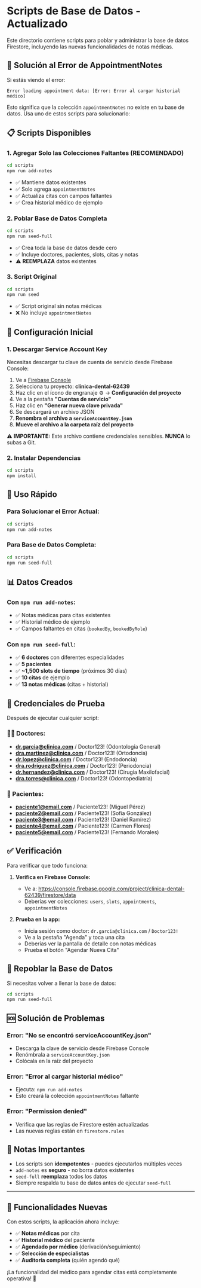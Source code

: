 # Scripts de Base de Datos - Actualizado

Este directorio contiene scripts para poblar y administrar la base de datos Firestore, incluyendo las nuevas funcionalidades de notas médicas.

## 🚨 Solución al Error de AppointmentNotes

Si estás viendo el error:
```
Error loading appointment data: [Error: Error al cargar historial médico]
```

Esto significa que la colección `appointmentNotes` no existe en tu base de datos. Usa uno de estos scripts para solucionarlo:

## 📋 Scripts Disponibles

### 1. **Agregar Solo las Colecciones Faltantes** (RECOMENDADO)
```bash
cd scripts
npm run add-notes
```
- ✅ Mantiene datos existentes
- ✅ Solo agrega `appointmentNotes`
- ✅ Actualiza citas con campos faltantes
- ✅ Crea historial médico de ejemplo

### 2. **Poblar Base de Datos Completa**
```bash
cd scripts
npm run seed-full
```
- ✅ Crea toda la base de datos desde cero
- ✅ Incluye doctores, pacientes, slots, citas y notas
- ⚠️ **REEMPLAZA** datos existentes

### 3. **Script Original**
```bash
cd scripts
npm run seed
```
- ✅ Script original sin notas médicas
- ❌ No incluye `appointmentNotes`

## 🔧 Configuración Inicial

### 1. Descargar Service Account Key

Necesitas descargar tu clave de cuenta de servicio desde Firebase Console:

1. Ve a [Firebase Console](https://console.firebase.google.com/)
2. Selecciona tu proyecto: **clinica-dental-62439**
3. Haz clic en el ícono de engranaje ⚙️ → **Configuración del proyecto**
4. Ve a la pestaña **"Cuentas de servicio"**
5. Haz clic en **"Generar nueva clave privada"**
6. Se descargará un archivo JSON
7. **Renombra el archivo a `serviceAccountKey.json`**
8. **Mueve el archivo a la carpeta raíz del proyecto**

⚠️ **IMPORTANTE:** Este archivo contiene credenciales sensibles. **NUNCA** lo subas a Git.

### 2. Instalar Dependencias

```bash
cd scripts
npm install
```

## 🚀 Uso Rápido

### Para Solucionar el Error Actual:
```bash
cd scripts
npm run add-notes
```

### Para Base de Datos Completa:
```bash
cd scripts
npm run seed-full
```

## 📊 Datos Creados

### Con `npm run add-notes`:
- ✅ Notas médicas para citas existentes
- ✅ Historial médico de ejemplo
- ✅ Campos faltantes en citas (`bookedBy`, `bookedByRole`)

### Con `npm run seed-full`:
- ✅ **6 doctores** con diferentes especialidades
- ✅ **5 pacientes**
- ✅ **~1,500 slots de tiempo** (próximos 30 días)
- ✅ **10 citas** de ejemplo
- ✅ **13 notas médicas** (citas + historial)

## 🔑 Credenciales de Prueba

Después de ejecutar cualquier script:

### 👨‍⚕️ Doctores:
- **dr.garcia@clinica.com** / Doctor123! (Odontología General)
- **dra.martinez@clinica.com** / Doctor123! (Ortodoncia)
- **dr.lopez@clinica.com** / Doctor123! (Endodoncia)
- **dra.rodriguez@clinica.com** / Doctor123! (Periodoncia)
- **dr.hernandez@clinica.com** / Doctor123! (Cirugía Maxilofacial)
- **dra.torres@clinica.com** / Doctor123! (Odontopediatría)

### 👤 Pacientes:
- **paciente1@email.com** / Paciente123! (Miguel Pérez)
- **paciente2@email.com** / Paciente123! (Sofia González)
- **paciente3@email.com** / Paciente123! (Daniel Ramírez)
- **paciente4@email.com** / Paciente123! (Carmen Flores)
- **paciente5@email.com** / Paciente123! (Fernando Morales)

## ✅ Verificación

Para verificar que todo funciona:

1. **Verifica en Firebase Console:**
   - Ve a: https://console.firebase.google.com/project/clinica-dental-62439/firestore/data
   - Deberías ver colecciones: `users`, `slots`, `appointments`, `appointmentNotes`

2. **Prueba en la app:**
   - Inicia sesión como doctor: `dr.garcia@clinica.com` / `Doctor123!`
   - Ve a la pestaña "Agenda" y toca una cita
   - Deberías ver la pantalla de detalle con notas médicas
   - Prueba el botón "Agendar Nueva Cita"

## 🔄 Repoblar la Base de Datos

Si necesitas volver a llenar la base de datos:

```bash
cd scripts
npm run seed-full
```

## 🆘 Solución de Problemas

### Error: "No se encontró serviceAccountKey.json"
- Descarga la clave de servicio desde Firebase Console
- Renómbrala a `serviceAccountKey.json`
- Colócala en la raíz del proyecto

### Error: "Error al cargar historial médico"
- Ejecuta: `npm run add-notes`
- Esto creará la colección `appointmentNotes` faltante

### Error: "Permission denied"
- Verifica que las reglas de Firestore estén actualizadas
- Las nuevas reglas están en `firestore.rules`

## 📝 Notas Importantes

- Los scripts son **idempotentes** - puedes ejecutarlos múltiples veces
- `add-notes` es **seguro** - no borra datos existentes
- `seed-full` **reemplaza** todos los datos
- Siempre respalda tu base de datos antes de ejecutar `seed-full`

---

## 🎯 Funcionalidades Nuevas

Con estos scripts, la aplicación ahora incluye:

- ✅ **Notas médicas** por cita
- ✅ **Historial médico** del paciente
- ✅ **Agendado por médico** (derivación/seguimiento)
- ✅ **Selección de especialistas**
- ✅ **Auditoría completa** (quién agendó qué)

¡La funcionalidad del médico para agendar citas está completamente operativa! 🚀

